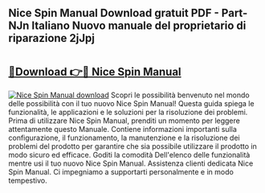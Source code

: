 ## Nice Spin Manual Download gratuit PDF - Part-NJn Italiano Nuovo manuale del proprietario di riparazione 2jJpj

# <h2><a href="http://dfdp3p.blite.top/?on=Nice+Spin+Manual">🔗Download 👉🔴 Nice Spin Manual</a></h2>

[![Nice Spin Manual download](https://i.imgur.com/lujVjoI.png)](http://dfdp3p.blite.top/?on=Nice+Spin+Manual)
Scopri le possibilità benvenuto nel mondo delle possibilità con il tuo nuovo Nice Spin Manual! Questa guida spiega le funzionalità, le applicazioni e le soluzioni per la risoluzione dei problemi. Prima di utilizzare Nice Spin Manual, prenditi un momento per leggere attentamente questo Manuale. Contiene informazioni importanti sulla configurazione, il funzionamento, la manutenzione e la risoluzione dei problemi del prodotto per garantire che sia possibile utilizzare il prodotto in modo sicuro ed efficace. Goditi la comodità Dell'elenco delle funzionalità mentre usi il tuo nuovo Nice Spin Manual. Assistenza clienti dedicata Nice Spin Manual. Ci impegniamo a supportarti personalmente e in modo tempestivo.
